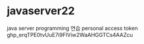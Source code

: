 # javaserver22
java server programming 연습
personal access token
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
